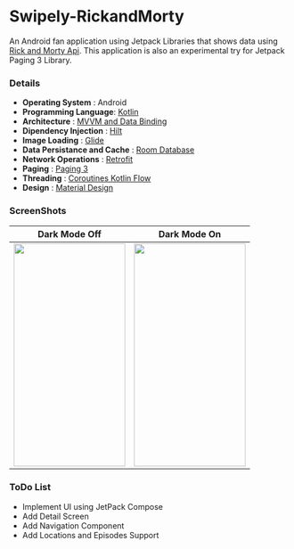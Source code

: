 # Swipely-RickandMorty

An Android fan application using Jetpack Libraries that shows data using [Rick and Morty Api](https://rickandmortyapi.com).
This application is also an experimental try for Jetpack Paging 3 Library.

### Details
   - **Operating System** : Android
   - **Programming Language**: [Kotlin](https://kotlinlang.org) 
   - **Architecture** : [MVVM and Data Binding](https://developer.android.com/jetpack/guide)
   - **Dipendency Injection** : [Hilt](https://dagger.dev/hilt/)
   - **Image Loading** : [Glide](https://github.com/bumptech/glide)
   - **Data Persistance and Cache** : [Room Database](https://developer.android.com/training/data-storage/room)
   - **Network Operations** : [Retrofit](https://square.github.io/retrofit/)
   - **Paging** : [Paging 3](https://developer.android.com/topic/libraries/architecture/paging/v3-overview)
   - **Threading** : [Coroutines Kotlin Flow](https://developer.android.com/kotlin/flow)
   - **Design** : [Material Design](https://material.io)

### ScreenShots

Dark Mode Off             |  Dark Mode On
:-------------------------:|:-------------------------:
<img src="https://user-images.githubusercontent.com/32219894/165152997-cfc0044a-e897-4892-9c72-fb9add638384.png" width="200" height="400" /> | <img src="https://user-images.githubusercontent.com/32219894/165152874-d8827905-9bd0-40ae-b9f8-b86e3d969051.png" width="200" height="400" />

### ToDo List
   - Implement UI using JetPack Compose
   - Add Detail Screen
   - Add Navigation Component
   - Add Locations and Episodes Support



